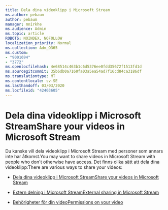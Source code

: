 ```yaml
---
title: Dela dina videoklipp i Microsoft Stream
ms.author: pebaum
author: pebaum
manager: mnirkhe
ms.audience: Admin
ms.topic: article
ROBOTS: NOINDEX, NOFOLLOW
localization_priority: Normal
ms.collection: Adm_O365
ms.custom:
- "9001694"
- "3772"
ms.openlocfilehash: 4e68514c463b1c6d5376ee0fdd35672f1513fd1d
ms.sourcegitcommit: 35b6db0a7160fa03a5ea54ad7f16cd84ca3186df
ms.translationtype: MT
ms.contentlocale: sv-SE
ms.lasthandoff: 03/03/2020
ms.locfileid: "42403605"
---
```

# <a name="share-your-videos-in-microsoft-stream"></a><span data-ttu-id="c0532-102">Dela dina videoklipp i Microsoft Stream</span><span class="sxs-lookup"><span data-stu-id="c0532-102">Share your videos in Microsoft Stream</span></span>

<span data-ttu-id="c0532-103">Du kanske vill dela videoklipp i Microsoft Stream med personer som annars inte har åtkomst.</span><span class="sxs-lookup"><span data-stu-id="c0532-103">You may want to share videos in Microsoft Stream with people who don't otherwise have access.</span></span> <span data-ttu-id="c0532-104">Det finns olika sätt att dela dina videoklipp:</span><span class="sxs-lookup"><span data-stu-id="c0532-104">There are various ways to share your videos:</span></span> 

- [<span data-ttu-id="c0532-105">Dela dina videoklipp i Microsoft Stream</span><span class="sxs-lookup"><span data-stu-id="c0532-105">Share your videos in Microsoft Stream</span></span>](https://docs.microsoft.com/stream/portal-share-video)

- [<span data-ttu-id="c0532-106">Extern delning i Microsoft Stream</span><span class="sxs-lookup"><span data-stu-id="c0532-106">External sharing in Microsoft Stream</span></span>](https://docs.microsoft.com/stream/portal-share-video#external-sharing)

- [<span data-ttu-id="c0532-107">Behörigheter för din video</span><span class="sxs-lookup"><span data-stu-id="c0532-107">Permissions on your video</span></span>](https://docs.microsoft.com/stream/portal-share-video#permissions-on-your-video)